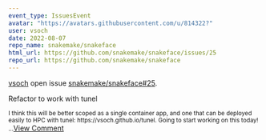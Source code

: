 ```yaml
---
event_type: IssuesEvent
avatar: "https://avatars.githubusercontent.com/u/814322?"
user: vsoch
date: 2022-08-07
repo_name: snakemake/snakeface
html_url: https://github.com/snakemake/snakeface/issues/25
repo_url: https://github.com/snakemake/snakeface
---
```


<a href='https://github.com/vsoch' target='_blank'>vsoch</a> open issue <a href='https://github.com/snakemake/snakeface/issues/25' target='_blank'>snakemake/snakeface#25</a>.

<p>Refactor to work with tunel</p><small>I think this will be better scoped as a single container app, and one that can be deployed easily to HPC with tunel: https://vsoch.github.io/tunel. Going to start working on this today!...</small><a href='https://github.com/snakemake/snakeface/issues/25' target='_blank'>View Comment</a>